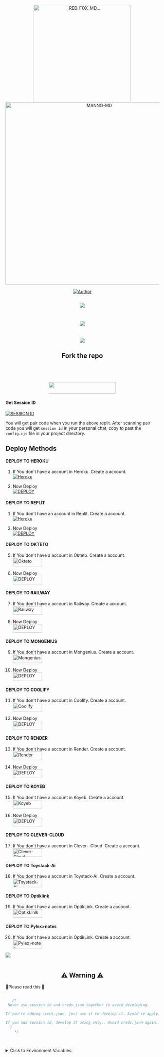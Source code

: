 

<p align="center">  
  <a href="tiktok.com/">
  <p align="center">
<img src="./Android/database/K.Prabhasha.gif" alt="RED_FOX_MD..." width="320"/>
    <img alt="MANNO-MD" height="600" src="media/fox-logo.jpg">

<p>
  <p align="center">
<a href="https://github.com/mrhansamala"><img title="Author" src="https://img.shields.io/badge/CREATOR-MR HANSAMALA-black.svg?style=for-the-badge&logo=github"></a>

<h2 align="center">
  <a href="https://chat.whatsapp.com/BNE0V8XpEZK0q4IgJ9jklM">
    <img src="https://img.shields.io/badge/Join Group-25D366?style=for-the-badge&logo=whatsapp&logoColor=white" /> 
    
  <h2 align="center">
  <a href="https://chat.whatsapp.com/BNE0V8XpEZK0q4IgJ9jklM">
    <img src="https://img.shields.io/badge/Join Channel-25D366?style=for-the-badge&logo=whatsapp&logoColor=white" />
      </a>
</h>
<br>
<br>
                                                                                                                    


<img src="https://user-images.githubusercontent.com/73097560/115834477-dbab4500-a447-11eb-908a-139a6edaec5c.gif">



 


#### Fork the repo
 <br>
<p align="center"><a href="https://github.com/Itxmanno05/MANNO-2.0-MD/fork"> <img src="https://img.shields.io/badge/Fork-red?style=for-the-badge&logo=Fork" width="220" height="38.45"/></a></p>



#### Get Session ID

<a href='https://replit.com/@MusicParadise/REDFOX-MD?v=1' target="_blank"><img alt='SESSION ID' src='https://img.shields.io/badge/Session_id-100000?style=for-the-badge&logo=scan&logoColor=white&labelColor=black&color=black'/></a>

You will get pair code when you run the above replit. After scanning pair code you will get  `session id` in your personal chat, copy to past the  `config.cjs` file in your project directory. 




 ##  Deploy Methods
     

#### DEPLOY TO HEROKU 

1. If You don't have a account in Heroku. Create a account.
    <br>
<a href='https://signup.heroku.com/' target="_blank"><img alt='Heroku' src='https://img.shields.io/badge/-Create-black?style=for-the-badge&logo=heroku&logoColor=white'/></a>

2. Now Deploy
    <br>
<a href='https://heroku.com/deploy' target="_blank"><img alt='DEPLOY' src='https://img.shields.io/badge/-DEPLOY-black?style=for-the-badge&logo=heroku&logoColor=white'/></a>

#### DEPLOY TO REPLIT

1. If You don't have an account in Replit. Create a account.
    <br>
<a href='https://replit.com/signup' target="_blank"><img alt='Heroku' src='https://img.shields.io/badge/-Create-black?style=for-the-badge&logo=replit&logoColor=white'/></a>


2. Now Deploy
    <br>
    <a href='https://repl.it/mrhansamala/RED-FOX-MD' target="_blank"><img alt='DEPLOY' src='https://img.shields.io/badge/-DEPLOY-black?style=for-the-badge&logo=replit&logoColor=white'/></a>


#### DEPLOY TO OKTETO

5. If You don't have a account in Okteto. Create a account.
    <br>
<a href='https://www.okteto.com/pricing/?plan=SaaS' target="_blank"><img alt='Okteto' src='https://img.shields.io/badge/CREATE-h?color=black&style=for-the-badge&logo=opera' width="96.35" height="28"/></a></p>

6. Now Deploy
    <br>
<a href='https://cloud.okteto.com/login' target="_blank"><img alt='DEPLOY' src='https://img.shields.io/badge/DEPLOY -h?color=black&style=for-the-badge&logo=opera' width="96.35" height="28"/></a></p>

#### DEPLOY TO RAILWAY

7. If You don't have a account in Railway. Create a account.
    <br>
<a href='https://railway.app/login' target="_blank"><img alt='Railway' src='https://img.shields.io/badge/CREATE-h?color=black&style=for-the-badge&logo=railway' width="96.35" height="28"/></a></p>

8. Now Deploy
    <br>
<a href='https://railway.app/new' target="_blank"><img alt='DEPLOY' src='https://img.shields.io/badge/DEPLOY -h?color=black&style=for-the-badge&logo=railway' width="96.35" height="28"/></a></p>

#### DEPLOY TO MONGENIUS

9. If You don't have a account in Mongenius. Create a account.
    <br>
<a href='https://studio.mogenius.com/user/registration' target="_blank"><img alt='Mongenius' src='https://img.shields.io/badge/CREATE-h?color=black&style=for-the-badge&logo=genius' width="96.35" height="28"/></a></p>

10. Now Deploy
    <br>
<a href='https://railway.app/new' target="_blank"><img alt='DEPLOY' src='https://img.shields.io/badge/DEPLOY -h?color=black&style=for-the-badge&logo=genius' width="96.35" height="28"/></a></p>

#### DEPLOY TO COOLIFY

11. If You don't have a account in Coolify. Create a account.
    <br>
<a href='https://app.coolify.io/register' target="_blank"><img alt='Coolify' src='https://img.shields.io/badge/CREATE-h?color=black&style=for-the-badge&logo=C' width="96.35" height="28"/></a></p>

12. Now Deploy
    <br>
<a href='https://coolify.io/' target="_blank"><img alt='DEPLOY' src='https://img.shields.io/badge/DEPLOY -h?color=black&style=for-the-badge&logo=C' width="96.35" height="28"/></a></p>

#### DEPLOY TO RENDER

13. If You don't have a account in Render. Create a account.
    <br>
<a href='https://dashboard.render.com/register' target="_blank"><img alt='Render' src='https://img.shields.io/badge/CREATE-h?color=black&style=for-the-badge&logo=render' width="96.35" height="28"/></a></p>

14. Now Deploy
    <br>
<a href='https://dashboard.render.com' target="_blank"><img alt='DEPLOY' src='https://img.shields.io/badge/DEPLOY -h?color=black&style=for-the-badge&logo=render' width="96.35" height="28"/></a></p>

#### DEPLOY TO KOYEB

15. If You don't have a account in Koyeb. Create a account.
    <br>
<a href='https://app.koyeb.com/auth/signup/' target="_blank"><img alt='Koyeb' src='https://img.shields.io/badge/CREATE-h?color=black&style=for-the-badge&logo=koyeb' width="96.35" height="28"/></a></p>

16. Now Deploy
    <br>
<a href='https://app.koyeb.com' target="_blank"><img alt='DEPLOY' src='https://img.shields.io/badge/DEPLOY -h?color=black&style=for-the-badge&logo=koyeb' width="96.35" height="28"/></a></p>


#### DEPLOY TO CLEVER-CLOUD

17. If You don't have a account in Clever--Cloud. Create a account.
    <br>
<a href='https://api.clever-cloud.com/v2/sessions/login' target="_blank"><img alt='Clever-Cloud' src='https://img.shields.io/badge/CREATE-h?color=black&style=for-the-badge&logo=clever-cloud' width="96.35" height="28"/></a></p>


#### DEPLOY TO Toystack-Ai

18. If You don't have a account in Toystack-Ai. Create a account.
    <br>
<a href='https://toystack.ai' target="_blank"><img alt='Toystack-Ai' src='https://img.shields.io/badge/CREATE-h?color=black&style=for-the-badge&logo=toystack-ai' width="96.35" height="28"/></a></p>

#### DEPLOY TO Optiklink

19. If You don't have a account in OptikLink. Create a account.
    <br>
<a href='https://optiklink.com' target="_blank"><img alt='OptikLinlk' src='https://img.shields.io/badge/CREATE-h?color=black&style=for-the-badge&logo=optiklink' width="96.35" height="28"/></a></p>

#### DEPLOY TO Pylex>notes

20. If You don't have a account in OptikLink. Create a account.
    <br>
<a href='https://pylexnodes.net/' target="_blank"><img alt='Pylex>notes' src='https://img.shields.io/badge/CREATE-h?color=black&style=for-the-badge&logo=pylexnotes' width="96.35" height="28"/></a></p>



<p>
<img src="https://user-images.githubusercontent.com/73097560/115834477-dbab4500-a447-11eb-908a-139a6edaec5c.gif">



 </br>


 <br>
<h2 align="center"> ⚠️ Warning ⚠️
 </h2>

📰Please read this 📰
```js  
   
   /*
 Never use session id and creds.json together to avoid developing.

If you're adding creds.json, just use it to develop it. Avoid re-applying session id..

If you add session id, develop it using only.. Avoid creds.json again..
  }      
    */
   
```
<br>

<details close>
<summary>Click to Environment Variables:</summary>
 
<br><br>

```
SESSION_ID
```
```
AUTO_STATUS_SEEN
```
```
AUTO_DL
```
```
AUTO_READ
```
```
AUTO_TYPING
```
```
AUTO_RECORDING
```
```
ALWAYS_ONLINE
```
```
AUTO_REACT
```
```
AUTO_BLOCK
```
```
REJECT_CALL
```
```
NOT_ALLOW
```
```
MODE
```
```
OWNER_NAME
```
```
OWNER_NUMBER
```
```
WELCOME
```



